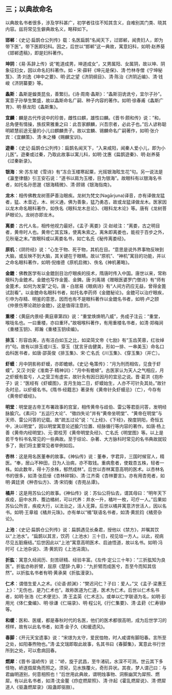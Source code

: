 ## 三；以典故命名

以典故名书者很多，涉及学科甚广，初学者往往不知其含义，自难别其门类、晓其内容。兹将常见生僻典故名义，略释如下。

**邯郸**：《史记·扁鹊仓公列传》载：名医扁鹊“名闻天下，过邯郸，闻贵妇人，即为带下医”。带下医即妇科。因之，后世以“邯郸”这一典故，寓意妇科，如明·赵养葵《邯郸遗稿》，即是妇科著作。

**坤阴**：《易·系辞上传》说“乾道成男，坤道成女”，又男属阳、女属阴，故以坤、阴象征妇女，因以命名妇科著作。如・宋·薛轩《坤元是保》、清·竹林寺僧《宁坤秘笈》、清·刘逸《坤中之要》、明·武之望《济阴纲目》、清·陈治《济阴近编》、清·钱峻《济阴纂要》等。

**螽斯**：螽斯是蝗类昆虫，善繁衍。《诗·周南·螽斯》：“螽斯羽诜诜兮，宜尔子孙”。寓意子孙孳生繁盛，故以螽斯命名广嗣、种子内容的著作。如明·徐春甫《螽斯广育》、明·蔡龙阳《螽斯集》。

**宜麟**：麟是古代传说中的珍兽，雌性曰麒，雄性曰麟。《晋书·颇和传》说：“和，总角便有情操，族叔荣雅重之曰：此吾家麒麟，兴吾宗者，必此子也。”后人谚称聪明颖慧前途无量的小儿曰麒麟贵子。故以宜麟、锡麟命名广嗣著作，如明·张介宾：《宜麟策》、清·朱之榛《赐麟宝训》。

**遊秦**：《史记·扁鹊仓公列传》：扁鹊名闻天下，“入来咸阳，闻秦人爱小儿，即为小儿医”。遊秦或过秦，乃取此故事以寓儿科，如明·沈惠《扁鹊遊秦》、明·赵养葵《过秦新录》。

**银海**：宋·苏东坡《雪诗》有“冻合玉楼寒起粟，光摇银海眩生花”句。另一说法是《瀛奎律髓》引王安石说：“道书以肩为玉楼，目为银海”。故眼科有以银海名书者，如托名孙思邈《银海精微》、清·顾锡《银海指南》。

**龙木**：相传佛教龙树菩萨善治眼疾。龙树为梵文(Nagārjuna)译音，亦有译做龙猛者，猛、木音近，木、树义通，佛为善象，猛乃勇态，故或龙猛译做龙木。医家因以龙木命名眼科著作，如佚名《眼科龙木总论》、《眼科龙木论》等。唐有《龙树菩萨眼论》。龙树亦即龙木。

**离娄**：古代人名，相传他视力最好。《孟子·离娄》汉·赵岐注：“离娄，古之明目者，黄帝时人也。黄帝亡其玄珠，使离朱索之。离朱即离娄也，能视于百步之外，见秋毫之末。”故眼科或以离娄名书，如亡名氏《秘传离娄经》。

**原机**：《阴符经》说：“心生于物、死于物，其机在目。“意思是说外界事物反映到大脑，或反映不到大脑，其关键在于眼睛。故以“原机”、“神机”寓目的功能，并以之命名眼科著作，如明·倪维德《原机启微》、佚名《神机著略》。

**金鎞**：佛教医学有以金鎞刮目治疗眼疾的技术，隋唐时传入中国。唐世以来，常称眼科为金鎞术。金鎞也写作金篦、金錍。唐·刘禹锡《赠眼医婆罗门僧诗》有“师有金篦术，如何为发蒙”之句。唐・白居易《眼病诗》有“人间方药应无益，曾得金篦试刮看”。以金鎞命名眼科书者，如托名李药师《金鎞秘论》。金鎞可以治疗眼疾，引申为存精、明鉴的意思，因而也有不是眼科著作以金鎞名书者，如明·卢之颐《仲景伤寒论疏钞金鎞》，这是值得注意的。

**重楼**：《黄庭内景经·黄庭章第四》说：“重堂焕焕明八威”，务成子注云：“重堂，喉咙名也。一曰重楼，亦曰重环。”故咽喉科著作，有用重楼名书者，如清·郑梅涧《重楼玉钥》、郑瀚《重楼玉钥续编》。

**排玉**：形容齿美，古有洁白如玉之比，如梁简文帝《七励》有“玉齿芙蓉，红妆绰约”句。故有以排玉或川玉、穿玉（犹言牙齿健美，形如一排、一串美玉）命名口齿科医书者，如唐·邵英俊《排玉集》、宋·亡名氏《川玉集》、《穿玉集》（并亡）。

**虾蟆**：月中阴影称虾蟆，亦即蟾蜍。《史记·龟策传》：“月为刑而相佐，见食于虾蟆”。又汉·刘安《淮南子·精神训》：“月中有蟾蜍”。古医家认为天人之气相应，月之虾蟆有盈亏，人之营卫有虚实，故针灸有因日因月的宜忌之说。晋·葛洪《抱朴子》说：“医经有《虾蟆图》，言月生始二日，虾蟆始生，人亦不可针灸其处。”故针灸时忌，以虾蟆名书。《隋书·经籍志》著录有《黄帝针灸虾蟆忌》（亡），今存有《黄帝虾蟆经》。

**明堂**：明堂是古帝王布署政事的宫室，相传黄帝与歧伯、雷公等君臣问答，发明经脉腧穴。《素问》“五运行大论”、“徵四失论”并有“黄帝坐明堂”、“黄帝在明堂”与天师、雷公问答的记载。故“疏五过论”说：“《上经》、《下经》，揆度阴阳，奇恒五中，决以明堂”，因以明堂寓意论述腧穴位置、经脉循行等内容的著作。如唐·杨上善《黄帝内经明堂》、元·窦桂芳《黄帝明堂灸经》、亡名氏《明堂图》等。以上是若干专科书名常见的一些典故。至于综论、杂著、大方脉科时常见的名书典故就较多了，我们将主要常见者举例如后。

**杏林**：这是用名医董奉的故事。《神仙传》说：董奉，字君异，三国时候官人，精医。“奉，居山不种田，日为人治病，亦不取钱。重病愈者，使栽杏五株，轻者一株。如此数年，得十万余株，郁然成林”。后世以杏林寓意高明的医术。以杏林名书的很多，如清·张启倬《杏林碎锦》、清·江齐斋《杏林要言》。亦有用杏苑者，如明·龚廷贤《种杏仙方》、清·宋钧衡《杏苑丛谭》。

**橘井**：这是用苏仙公的故事。《神仙传》说：苏仙公将仙去，谓其母曰：“明年天下疾疫，庭中水井、簷边橘树，可以代养：井水一升，橘叶一枚，可疗一人。”后果如苏仙公所言，疾疫大行，以法治之，活人无算。后世以橘井寓意济世活人，因以名书。如明·王章祖《橘井元珠》。亦有单以“橘”联语名书者，如清·黄凯钧《橘旁杂论》。

**上池**：《史记·扁鹊仓公列传》说：扁鹊遇见长桑君，授他以《禁方》，并嘱其饮以“上池水”。“扁鹊以其言，饮药（上池水）三十日，视见垣一方人。以此，视病尽见五脏癥结。”后世因此以“上池”寓意高明医术、启迪悟道，故以名书。如明·冯时可《上池杂说》、清·黄凯钧《上池涓滴》。

**折肱**：寓意久经阅历、刻苦研精、经验丰富。《左传·定公三十年》：“三折肱知为良医”。折肱亦称折臂，屈原《楚辞·九章》：“九折臂而成医兮，吾至今而知其信然”。以折肱名书者有明·黄承昊《折肱漫录》。

**仁术**：谓借生爱人之术。《论语·颜渊》：“樊迟问仁？子曰：爱人。”又《孟子·梁惠王上》：“无伤也，是乃仁术也”。故称医道为仁道，医术为仁术。后世以仁术名书者，如明·张浩《仁术便览》、清·王孟英《仁术志》。或单以仁字联语为名，如明·彭用光《体仁彙编》、明·徐谦《仁端录》、明·程公礼《行仁集要》、清·孟葑《仁寿镜》等。

**和缓**：医和、医缓，都是春秋时代的名医，他们的医术都很高明，成为后世学习的榜样，故有以此名书者，如清·金子久《和缓遗风》。

**春脚**：《开元天宝遗事》说：“宋璟为太守，爱民恤物，时人咸谓有脚阳春。言所至之处，如阳春煦物也。”清·孟文瑞即取此故事，名其书曰《春脚集》，寓意此书行世所到之处，可以愈病回春。

**燃犀**：《晋书·温峤传》说：“峤，旋于武昌，至牛渚矶，水深不可测。世云其下多怪物，峤遂燬犀角而照之。须臾，见水族覆火，奇形异状。其夜，梦人谓己曰：与君幽明道别，何意相照也！”后世用此典故，谓明烛事物、洞察幽冥为犀照、燃犀。有以此名书者，如清·沈金鳌《痧症燃犀照》、清·许起《霍乱燃犀说》、清·燃犀道人《驱蛊燃犀录》（殴蛊即驱臌）。
